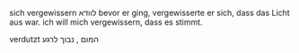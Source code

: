 sich vergewissern
לוודא
bevor er ging, vergewisserte er sich, dass das Licht aus war.
ich will mich vergewissern, dass es stimmt.

verdutzt
המום , נבוך לרגע
